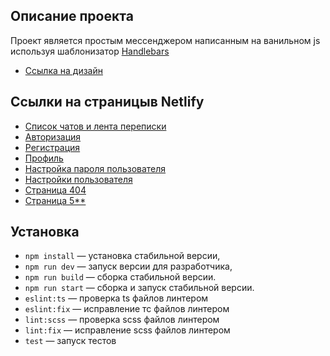 

## Описание проекта
Проект является простым мессенджером написанным на ванильном js используя шаблонизатор [Handlebars](https://handlebarsjs.com/)

- [Ссылка на дизайн](https://www.figma.com/file/HJ46QeKQcDu6Df9mGqTeIm/not_copy_chat_external_link(true)?type=design&node-id=1%3A616&mode=design&t=XcbQmQtq4zB0ixvu-1)

## Ссылки на страницыв Netlify
- [Список чатов и лента переписки](https://deploy--musical-lokum-4d335c.netlify.app/)
- [Авторизация](https://deploy--musical-lokum-4d335c.netlify.app/login)
- [Регистрация](https://deploy--musical-lokum-4d335c.netlify.app/signUp)
- [Профиль](https://deploy--musical-lokum-4d335c.netlify.app/profile)
- [Настройка пароля пользователя](https://deploy--musical-lokum-4d335c.netlify.app/change-password)
- [Настройки пользователя](https://deploy--musical-lokum-4d335c.netlify.app/change-data)
- [Страница 404](https://deploy--musical-lokum-4d335c.netlify.app/not-found)
- [Страница 5**](https://deploy--musical-lokum-4d335c.netlify.app/error)


## Установка

- `npm install` — установка стабильной версии,
- `npm run dev` — запуск версии для разработчика,
- `npm run build` — сборка стабильной версии.
- `npm run start` — сборка и запуск стабильной версии.
- `eslint:ts` — проверка ts файлов линтером
- `eslint:fix` — исправление тс файлов линтером
- `lint:scss` — проверка scss файлов линтером
- `lint:fix` — исправление scss файлов линтером
- `test` — запуск тестов
